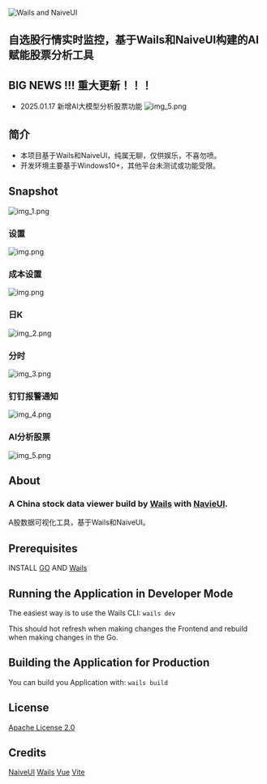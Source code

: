 ![Wails and NaiveUI](./build/appicon.png)
## 自选股行情实时监控，基于Wails和NaiveUI构建的AI赋能股票分析工具

## BIG NEWS !!! 重大更新！！！
- 2025.01.17 新增AI大模型分析股票功能
  ![img_5.png](build/screenshot/img_10.png)

## 简介
- 本项目基于Wails和NaiveUI，纯属无聊，仅供娱乐，不喜勿喷。
- 开发环境主要基于Windows10+，其他平台未测试或功能受限。


## Snapshot
![img_1.png](build/screenshot/img_6.png)
### 设置
![img.png](build/screenshot/img_11.png)
### 成本设置
![img.png](build/screenshot/img_7.png)
### 日K
![img_2.png](build/screenshot/img_8.png)
### 分时
![img_3.png](build/screenshot/img_9.png)
### 钉钉报警通知
![img_4.png](build/screenshot/img_5.png)
### AI分析股票
![img_5.png](build/screenshot/img_10.png)

## About

### A China stock data viewer build by  [Wails](https://wails.io/) with [NavieUI](https://www.naiveui.com/).
A股数据可视化工具，基于Wails和NaiveUI。

## Prerequisites
INSTALL [GO](https://golang.org) AND [Wails](https://wails.io/)

## Running the Application in Developer Mode
The easiest way is to use the Wails CLI: `wails dev`

This should hot refresh when making changes the Frontend and rebuild when making changes in the Go.

## Building the Application for Production
 
You can build you Application with: `wails build`


## License
[Apache License 2.0](LICENSE)

## Credits
[NaiveUI](https://www.naiveui.com/)
[Wails](https://wails.io/)
[Vue](https://vuejs.org/)
[Vite](https://vitejs.dev/)
